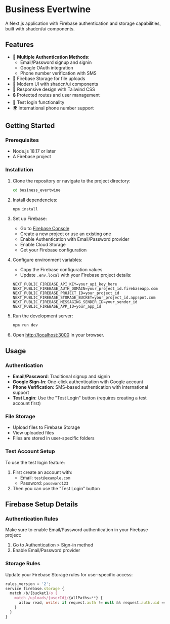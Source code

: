 # Business Evertwine

A Next.js application with Firebase authentication and storage capabilities, built with shadcn/ui components.

## Features

- 🔐 **Multiple Authentication Methods**:
  - Email/Password signup and signin
  - Google OAuth integration
  - Phone number verification with SMS
- 📁 Firebase Storage for file uploads
- 🎨 Modern UI with shadcn/ui components
- 📱 Responsive design with Tailwind CSS
- 🔒 Protected routes and user management
- 🧪 Test login functionality
- 🌍 International phone number support

## Getting Started

### Prerequisites

- Node.js 18.17 or later
- A Firebase project

### Installation

1. Clone the repository or navigate to the project directory:

   ```bash
   cd business_evertwine
   ```

2. Install dependencies:

   ```bash
   npm install
   ```

3. Set up Firebase:

   - Go to [Firebase Console](https://console.firebase.google.com/)
   - Create a new project or use an existing one
   - Enable Authentication with Email/Password provider
   - Enable Cloud Storage
   - Get your Firebase configuration

4. Configure environment variables:

   - Copy the Firebase configuration values
   - Update `.env.local` with your Firebase project details:

   ```env
   NEXT_PUBLIC_FIREBASE_API_KEY=your_api_key_here
   NEXT_PUBLIC_FIREBASE_AUTH_DOMAIN=your_project_id.firebaseapp.com
   NEXT_PUBLIC_FIREBASE_PROJECT_ID=your_project_id
   NEXT_PUBLIC_FIREBASE_STORAGE_BUCKET=your_project_id.appspot.com
   NEXT_PUBLIC_FIREBASE_MESSAGING_SENDER_ID=your_sender_id
   NEXT_PUBLIC_FIREBASE_APP_ID=your_app_id
   ```

5. Run the development server:

   ```bash
   npm run dev
   ```

6. Open [http://localhost:3000](http://localhost:3000) in your browser.

## Usage

### Authentication

- **Email/Password**: Traditional signup and signin
- **Google Sign-In**: One-click authentication with Google account
- **Phone Verification**: SMS-based authentication with international support
- **Test Login**: Use the "Test Login" button (requires creating a test account first)

### File Storage

- Upload files to Firebase Storage
- View uploaded files
- Files are stored in user-specific folders

### Test Account Setup

To use the test login feature:

1. First create an account with:
   - Email: `test@example.com`
   - Password: `password123`
2. Then you can use the "Test Login" button

## Firebase Setup Details

### Authentication Rules

Make sure to enable Email/Password authentication in your Firebase project:

1. Go to Authentication > Sign-in method
2. Enable Email/Password provider

### Storage Rules

Update your Firebase Storage rules for user-specific access:

```javascript
rules_version = '2';
service firebase.storage {
  match /b/{bucket}/o {
    match /uploads/{userId}/{allPaths=**} {
      allow read, write: if request.auth != null && request.auth.uid == userId;
    }
  }
}
```
